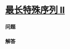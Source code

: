 # [最长特殊序列 II](https://leetcode-cn.com/problems/longest-uncommon-subsequence-ii)

### 问题



### 解答

```

```

